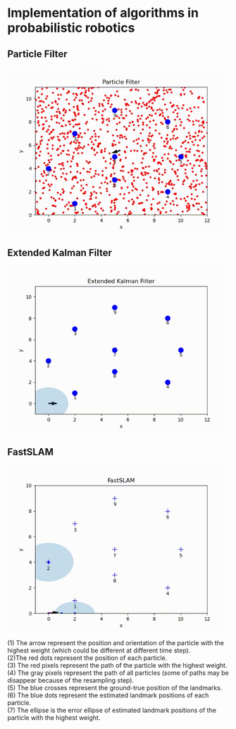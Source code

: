 # Implementation of algorithms in probabilistic robotics

## Particle Filter

![Farmers Market Finder - Animated gif demo](Particle_filter/demo/particle_filter.gif)

## Extended Kalman Filter

![Farmers Market Finder - Animated gif demo](Kalman_filter/demo/kalman_filter.gif)

## FastSLAM

![Farmers Market Finder - Animated gif demo](FastSLAM/demo/fastslam.gif)

(1) The arrow represent the position and orientation of the particle with the highest weight (which could be different at different time step).\
(2)The red dots represent the position of each particle.\
(3) The red pixels represent the path of the particle with the highest weight.\
(4) The gray pixels represent the path of all particles (some of paths may be disappear because of the resampling step).\
(5) The blue crosses represent the ground-true position of the landmarks.\
(6) The blue dots represent the estimated landmark positions of each particle.\
(7) The ellipse is the error ellipse of estimated landmark positions of the particle with the highest weight.
